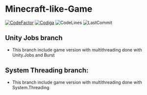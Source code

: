 # Minecraft-like-Game
[![CodeFactor](https://www.codefactor.io/repository/github/andrzejkebab/minecraft-like-game/badge)](https://www.codefactor.io/repository/github/andrzejkebab/minecraft-like-game)
[![Codiga](https://api.codiga.io/project/35513/score/svg)](https://app.codiga.io/hub/project/35513/Minecraft-like-Game)
![CodeLines](https://img.shields.io/tokei/lines/github/AndrzejKebab/Minecraft-like-game)
![LastCommit](https://img.shields.io/github/last-commit/AndrzejKebab/Minecraft-like-Game)
## Unity Jobs branch
- This branch include game version with multithreading done with Unity.Jobs and Burst

## System Threading branch:
- This branch include game version with multithreading done with System.Threading
